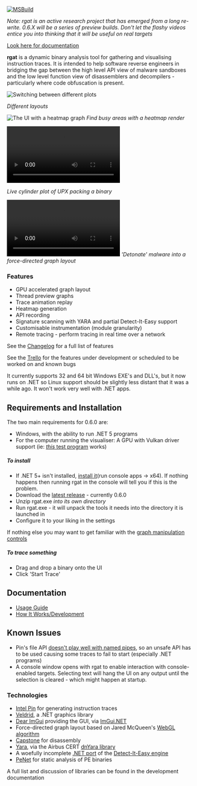 [![MSBuild](https://github.com/ncatlin/rgat/actions/workflows/BuildWindows.yml/badge.svg)](https://github.com/ncatlin/rgat/actions/workflows/BuildWindows.yml)

*Note: rgat is an active research project that has emerged from a long re-write. 0.6.X will be a series of preview builds. Don't let the flashy videos entice you into thinking that it will be useful on real targets*

[Look here for documentation](https://ncatlin.github.io/rgatPages/)

**rgat** is a dynamic binary analysis tool for gathering and visualising instruction traces. It is intended to help software reverse engineers in bridging the gap between the high level API view of malware sandboxes and the low level function view of disassemblers and decompilers - particularly where code obfuscation is present. 


![Switching between different plots](https://ncatlin.github.io/rgatPages/img/plotgif.gif)

*Different layouts*

![The UI with a heatmap graph](https://ncatlin.github.io/rgatPages/img/heatmap_UI.png)
*Find busy areas with a heatmap render*

<video src='https://user-images.githubusercontent.com/5470374/140196228-e0beab8f-2aea-4593-8173-ffdb69962c5a.mp4' controls='controls' style='max-width: 800px;'></video>

*Live cylinder plot of UPX packing a binary*

<video src="https://user-images.githubusercontent.com/5470374/139732976-37df2626-7993-4398-92cd-2720c8acfdbe.mp4" controls="controls" style="max-width: 800px;"></video>
*'Detonate' malware into a force-directed graph layout*

### Features

- GPU accelerated graph layout
- Thread preview graphs
- Trace animation replay
- Heatmap generation
- API recording
- Signature scanning with YARA and partial Detect-It-Easy support
- Customisable instrumentation (module granularity)
- Remote tracing - perform tracing in real time over a network

See the [Changelog](https://github.com/ncatlin/rgat/blob/master/CHANGELOG.md) for a full list of features

See the [Trello](https://trello.com/b/OyO4A1O9/rgat) for the features under development or scheduled to be worked on and known bugs

It currently supports 32 and 64 bit Windows EXE's and DLL's, but it now runs on .NET so Linux support should be slightly less distant that it was a while ago. It won't work very well with .NET apps.


## Requirements and Installation

The two main requirements for 0.6.0 are:
- Windows, with the ability to run .NET 5 programs
- For the computer running the visualiser: A GPU with Vulkan driver support (ie: [_this_ test program](https://github.com/skeeto/vulkan-test) works)

##### To install
- If .NET 5+ isn't installed, [install it](https://dotnet.microsoft.com/download/dotnet/5.0/runtime)(run console apps -> x64). If nothing happens then running rgat in the console will tell you if this is the problem.
- Download the [latest release](https://github.com/ncatlin/rgat/releases) - currently 0.6.0
- Unzip rgat.exe *into its own directory*
- Run rgat.exe - it will unpack the tools it needs into the directory it is launched in
- Configure it to your liking in the settings
  
If nothing else you may want to get familiar with the [graph manipulation controls](rgatPages/userdocs/graph-manipulation.md)

##### To trace something
- Drag and drop a binary onto the UI
- Click 'Start Trace'
  
## Documentation

- [Usage Guide](https://ncatlin.github.io/rgatPages/userdocs/usage-overview)
- [How It Works/Development](https://ncatlin.github.io/rgatPages/devdocs/overview)

## Known Issues

- Pin's file API [doesn't play well with named pipes](https://trello.com/c/pqOdlGjc/256-sometimes-traces-just-dont-connect), so an unsafe API has to be used causing some traces to fail to start (especially .NET programs)
- A console window opens with rgat to enable interaction with console-enabled targets. Selecting text will hang the UI on any output until the selection is cleared - which might happen at startup.

### Technologies

- [Intel Pin](https://software.intel.com/content/www/us/en/develop/articles/pin-a-dynamic-binary-instrumentation-tool.html) for generating instruction traces
- [Veldrid](https://github.com/mellinoe/veldrid), a .NET graphics library
- [Dear ImGui](https://github.com/ocornut/imgui) providing the GUI, via [ImGui.NET](https://github.com/mellinoe/ImGui.NET)
- Force-directed graph layout based on Jared McQueen's [WebGL algorithm](https://github.com/jaredmcqueen/analytics/tree/eed32e17922ef16288984e27f46717e8b7a2d602)
- [Capstone](https://www.capstone-engine.org/) for disassembly
- [Yara](https://github.com/virustotal/yara), via the Airbus CERT [dnYara library](https://github.com/airbus-cert/dnYara)
- A woefully incomplete [.NET port](https://github.com/ncatlin/DiELibDotNet) of the [Detect-It-Easy engine](https://github.com/horsicq/DIE-engine)
- [PeNet](https://github.com/secana/PeNet) for static analysis of PE binaries

A full list and discussion of libraries can be found in the development documentation
